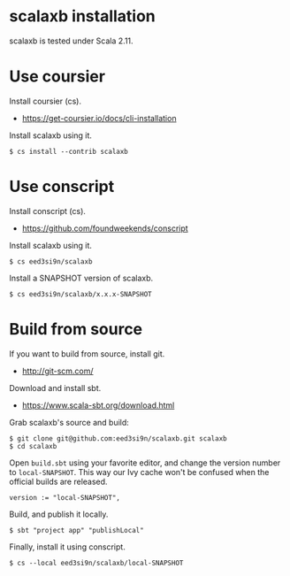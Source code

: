 scalaxb installation
====================

scalaxb is tested under Scala 2.11.

Use coursier
============

Install coursier (cs).
- https://get-coursier.io/docs/cli-installation

Install scalaxb using it.

    $ cs install --contrib scalaxb

Use conscript
=============

Install conscript (cs).

- https://github.com/foundweekends/conscript

Install scalaxb using it.

    $ cs eed3si9n/scalaxb

Install a SNAPSHOT version of scalaxb.

    $ cs eed3si9n/scalaxb/x.x.x-SNAPSHOT

Build from source
=================================

If you want to build from source, install git.

- http://git-scm.com/

Download and install sbt.

- https://www.scala-sbt.org/download.html

Grab scalaxb's source and build:

    $ git clone git@github.com:eed3si9n/scalaxb.git scalaxb
    $ cd scalaxb

Open `build.sbt` using your favorite editor, and change the version number to `local-SNAPSHOT`.
This way our Ivy cache won't be confused when the official builds are released.

    version := "local-SNAPSHOT",

Build, and publish it locally.

    $ sbt "project app" "publishLocal"

Finally, install it using conscript.

    $ cs --local eed3si9n/scalaxb/local-SNAPSHOT
